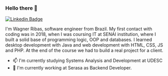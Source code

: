 ### Hello there 👋

[![Linkedin Badge](https://img.shields.io/badge/-LinkedIn-blue?style=flat-square&logo=Linkedin&logoColor=white)](https://www.linkedin.com/in/wagner-ribas-b5791b17a/)

I'm Wagner Ribas, software engineer from Brazil. My first contact with coding was in 2018, when I was coursing IT at SENAI institution, where I built a solid base of programming logic, OOP and databases. I learned desktop development with Java and web development with HTML, CSS, JS and PHP. At the end of the course we had to build a real project for a client. 

- 📫 I'm currently studying Systems Analysis and Development at UDESC
- 🔭 I'm currently working at Serasa as Backend Developer.

<!--
**wagnerr63/wagnerr63** is a ✨ _special_ ✨ repository because its `README.md` (this file) appears on your GitHub profile.

Here are some ideas to get you started:

- 🌱 I’m currently learning ...
- 👯 I’m looking to collaborate on ...
- 🤔 I’m looking for help with ...
- 💬 Ask me about ...
- 📫 How to reach me: ...
- 😄 Pronouns: ...
- ⚡ Fun fact: ...
-->
